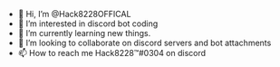 - 👋 Hi, I’m @Hack8228OFFICAL
- 👀 I’m interested in discord bot coding 
- 🌱 I’m currently learning new things.
- 💞️ I’m looking to collaborate on discord servers and bot attachments 
- 📫 How to reach me Hack8228™#0304 on discord

<!---
Hack8228OFFICAL/Hack8228OFFICAL is a ✨ special ✨ repository because its `README.md` (this file) appears on your GitHub profile.
You can click the Preview link to take a look at your changes.
--->
